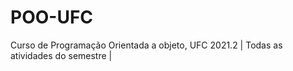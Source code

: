 # POO-UFC
 Curso de Programação Orientada a objeto, UFC 2021.2
 | Todas as atividades do semestre |
